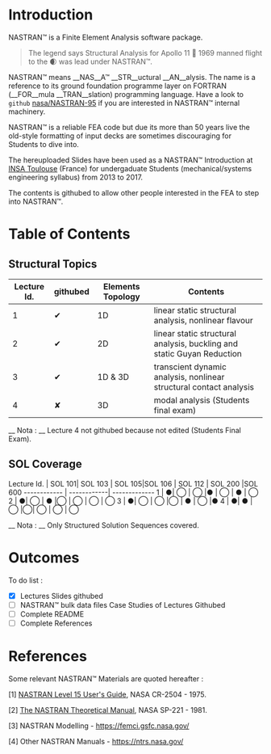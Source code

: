 # Introduction

NASTRAN&#x2122; is a Finite Element Analysis software package.

>The legend says Structural Analysis for Apollo 11  :rocket: 1969 manned flight to the :waxing_crescent_moon: was lead under NASTRAN&#x2122;.

NASTRAN&#x2122; means __NAS__A&#x2122; __STR__uctural __AN__alysis. The name is a reference to its ground foundation programme layer on FORTRAN (__FOR__mula __TRAN__slation) programming language. Have a look to `github` [nasa/NASTRAN-95](https://github.com/nasa/NASTRAN-95) if you are interested in NASTRAN&#x2122; internal machinery.

NASTRAN&#x2122; is a reliable FEA code but due its more than 50 years live the old-style formatting of input decks are sometimes discouraging for Students to dive into.

The hereuploaded Slides
have been used as a NASTRAN&#x2122; Introduction at [INSA Toulouse](https://www.insa-toulouse.fr/en/index.html) (France) for undergaduate Students (mechanical/systems engineering syllabus) from 2013 to 2017.

The contents is githubed to allow other people interested in the FEA to step into  NASTRAN&#x2122;.

# Table of Contents

## Structural Topics

Lecture Id.     |  githubed | Elements Topology |  Contents
------------ | -------------| -------------| -------------
1 | &#10004; | 1D | linear static structural analysis, nonlinear flavour
2 | &#10004; | 2D | linear static structural analysis, buckling and static Guyan Reduction
3 | &#10004; | 1D & 3D | transcient dynamic analysis, nonlinear structural contact analysis
4 | &#10008; | 3D | modal analysis (Students final exam)

__ Nota : __ Lecture 4 not githubed because not edited (Students Final Exam).

## SOL Coverage

Lecture Id.   |  SOL 101|  SOL 103  | SOL 105|SOL 106 | SOL 112 | SOL 200 |SOL 600
------------ | ------------| -------------
1 | &#x25CF;| &#x25EF; | &#x25EF; |&#x25CF; | &#x25EF; | &#x25CF; | &#x25EF;
2  | &#x25CF;| &#x25EF; | &#x25CF; |&#x25EF; | &#x25EF; | &#x25EF; | &#x25EF;
3  | &#x25CF;| &#x25EF; | &#x25EF; |&#x25EF; | &#x25CF; | &#x25EF; |&#x25CF;
4  | &#x25CF;| &#x25CF; | &#x25EF; |&#x25EF;| &#x25EF; | &#x25EF; | &#x25EF;

__ Nota : __ Only Structured Solution Sequences covered.

# Outcomes

To do list :
- [x] Lectures Slides githubed
- [ ] NASTRAN&#x2122; bulk data files Case Studies of Lectures Githubed
- [ ] Complete README
- [ ] Complete References

# References

Some relevant NASTRAN&#x2122; Materials are quoted hereafter :

[1]	[NASTRAN Level 15 User's Guide](https://ntrs.nasa.gov/archive/nasa/casi.ntrs.nasa.gov/19750014745.pdf), NASA CR-2504 - 1975.

[2]	[The NASTRAN Theoretical Manual](https://ntrs.nasa.gov/archive/nasa/casi.ntrs.nasa.gov/19840010609.pdf), NASA SP-221 - 1981.

[3]	NASTRAN Modelling - https://femci.gsfc.nasa.gov/

[4]	Other NASTRAN Manuals - https://ntrs.nasa.gov/
